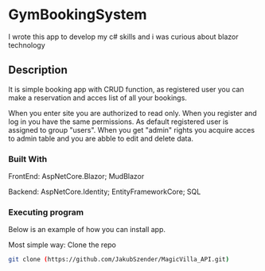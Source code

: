 # GymBookingSystem

I wrote this app to develop my c# skills and i was curious about blazor technology 

## Description

It is simple booking app with CRUD function, as registered user you can make a reservation and acces list of all your bookings.

When you enter site you are authorized to read only. When you register and log in you have the same permissions.
As default registered user is assigned to group "users". When you get "admin" rights you acquire acces to admin table and you are abble to edit and delete data.


### Built With

FrontEnd:
AspNetCore.Blazor;
MudBlazor

Backend:
AspNetCore.Identity;
EntityFrameworkCore;
SQL


### Executing program

Below is an example of how you can install app. 

Most simple way:
Clone the repo
   ```sh
   git clone (https://github.com/JakubSzender/MagicVilla_API.git)
   ```



